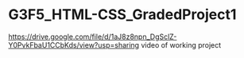 # G3F5_HTML-CSS_GradedProject1

https://drive.google.com/file/d/1aJ8z8npn_DgSclZ-Y0PvkFbaU1CCbKds/view?usp=sharing     video of working project
